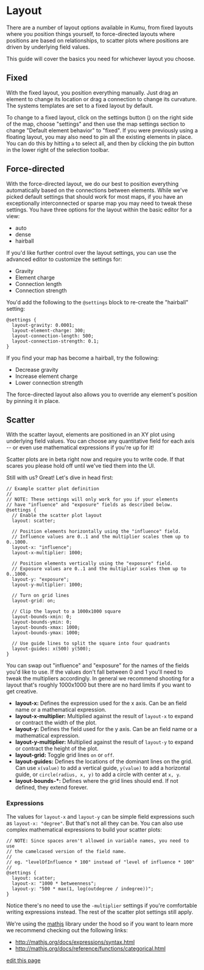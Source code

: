 # Layout
There are a number of layout options available in Kumu, from fixed layouts where you position things yourself, to force-directed layouts where positions are based on relationships, to scatter plots where positions are driven by underlying field values.

This guide will cover the basics you need for whichever layout you choose.

## Fixed
With the fixed layout, you position everything manually. Just drag an element to change its location or drag a connection to change its curvature. The systems templates are set to a fixed layout by default.

To change to a fixed layout, click on the settings button (<i class="fa fa-sliders fa-rotate-270"></i>) on the right side of the map, choose "settings" and then use the map settings section to change "Default element behavior" to "fixed". If you were previously using a floating layout, you may also need to pin all the existing elements in place. You can do this by hitting `a` to select all, and then by clicking the pin button in the lower right of the selection toolbar.

## Force-directed
With the force-directed layout, we do our best to position everything automatically based on the connections between elements. While we've picked default settings that should work for most maps, if you have an exceptionally interconnected or sparse map you may need to tweak these settings. You have three options for the layout within the basic editor for a view:

- auto
- dense
- hairball

If you'd like further control over the layout settings, you can use the advanced editor to customize the settings for:

- Gravity
- Element charge
- Connection length
- Connection strength

You'd add the following to the `@settings` block to re-create the "hairball" setting:

```
@settings {
  layout-gravity: 0.0001;
  layout-element-charge: 300;
  layout-connection-length: 500;
  layout-connection-strength: 0.1;
}
```

If you find your map has become a hairball, try the following:

- Decrease gravity
- Increase element charge
- Lower connection strength

The force-directed layout also allows you to override any element's position by pinning it in place.

## Scatter
With the scatter layout, elements are positioned in an XY plot using underlying field values. You can choose any quantitative field for each axis -- or even use mathematical expressions if you're up for it!

Scatter plots are in beta right now and require you to write code. If that scares you please hold off until we've tied them into the UI.

Still with us? Great! Let's dive in head first:

```
// Example scatter plot definition
//
// NOTE: These settings will only work for you if your elements
// have "influence" and "exposure" fields as described below.
@settings {
  // Enable the scatter plot layout
  layout: scatter;

  // Position elements horizontally using the "influence" field.
  // Influence values are 0..1 and the multiplier scales them up to 0..1000.
  layout-x: "influence";
  layout-x-multiplier: 1000;

  // Position elements vertically using the "exposure" field.
  // Exposure values are 0..1 and the multiplier scales them up to 0..1000.
  layout-y: "exposure";
  layout-y-multiplier: 1000;

  // Turn on grid lines
  layout-grid: on;

  // Clip the layout to a 1000x1000 square
  layout-bounds-xmin: 0;
  layout-bounds-ymin: 0;
  layout-bounds-xmax: 1000;
  layout-bounds-ymax: 1000;

  // Use guide lines to split the square into four quadrants
  layout-guides: x(500) y(500);
}
```

You can swap out "influence" and "exposure" for the names of the fields you'd like to use. If the values don't fall between 0 and 1 you'll need to tweak the multipliers accordingly. In general we recommend shooting for a layout that's roughly 1000x1000 but there are no hard limits if you want to get creative.

- **layout-x:** Defines the expression used for the x axis. Can be an field name or a mathematical expression.
- **layout-x-multiplier:** Multiplied against the result of `layout-x` to expand or contract the width of the plot.
- **layout-y:** Defines the field used for the y axis. Can be an field name or a mathematical expression.
- **layout-y-multiplier:** Multiplied against the result of `layout-y` to expand or contract the height of the plot.
- **layout-grid:** Toggle grid lines `on` or `off`.
- **layout-guides:** Defines the locations of the dominant lines on the grid. Can use `x(value)` to add a vertical guide, `y(value)` to add a horizontal guide, or `circle(radius, x, y)` to add a circle with center at `x, y`.
- **layout-bounds-*:** Defines where the grid lines should end. If not defined, they extend forever.

### Expressions

The values for `layout-x` and `layout-y` can be simple field expressions such as `layout-x: "degree"`. But that's not all they can be. You can also use complex mathematical expressions to build your scatter plots:

```
// NOTE: Since spaces aren't allowed in variable names, you need to use
// the camelcased version of the field name.
//
// eg. "levelOfInfluence * 100" instead of "level of influence * 100"
//
@settings {
  layout: scatter;
  layout-x: "1000 * betweenness";
  layout-y: "500 * max(1, log(outdegree / indegree))";
}
```

Notice there's no need to use the `-multiplier` settings if you're comfortable writing expressions instead. The rest of the scatter plot settings still apply.

We're using the [mathjs](http://mathjs.org) library under the hood so if you want to learn more we recommend checking out the following links:

- http://mathjs.org/docs/expressions/syntax.html
- http://mathjs.org/docs/reference/functions/categorical.html

<span class="edit-link"><a href="https://github.com/kumu/docs/blob/master/guides/layout.md" target="_blank"><i class="fa fa-github"></i> edit this page</a></span>
